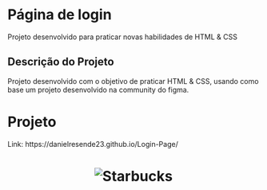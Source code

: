 # Página de login
Projeto desenvolvido para praticar novas habilidades de HTML &amp; CSS

## Descrição do Projeto
<p align="rigth">Projeto desenvolvido com o objetivo de praticar HTML &amp; CSS, usando como base um projeto desenvolvido na community do figma. </p>

# Projeto 
<p> Link:  https://danielresende23.github.io/Login-Page/ </p>
<h1 align="center">
  <img alt="Starbucks" title="#Starbucks" src="./images/20220313_144506.gif"/>
  
 
 

</h1>



</h1>
